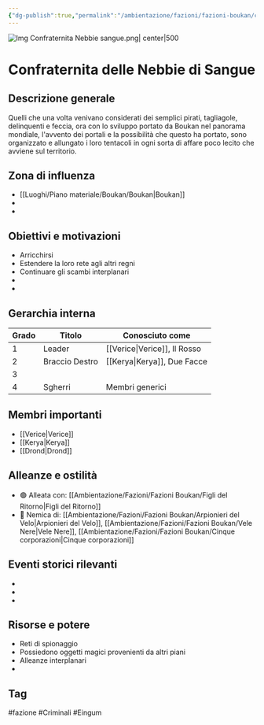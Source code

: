 ```yaml
---
{"dg-publish":true,"permalink":"/ambientazione/fazioni/fazioni-boukan/confraternita-delle-nebbie-di-sangue/","tags":["fazione"]}
---
```


![Img Confraternita Nebbie sangue.png| center|500](/img/user/Immagini/Img%20Confraternita%20Nebbie%20sangue.png)
# Confraternita delle Nebbie di Sangue

## Descrizione generale
Quelli che una volta venivano considerati dei semplici pirati, tagliagole, delinquenti e feccia, ora con lo sviluppo portato da Boukan nel panorama mondiale, l'avvento dei portali e la possibilità che questo ha portato, sono organizzato e allungato i loro tentacoli in ogni sorta di affare poco lecito che avviene sul territorio.

## Zona di influenza
- [[Luoghi/Piano materiale/Boukan/Boukan\|Boukan]]
- 
- 

## Obiettivi e motivazioni
- Arricchirsi
- Estendere la loro rete agli altri regni
- Continuare gli scambi interplanari
- 
- 

##  Gerarchia interna
| Grado | Titolo         | Conosciuto come      |
| ----- | -------------- | -------------------- |
| 1     | Leader         | [[Verice\|Verice]], Il Rosso |
| 2     | Braccio Destro | [[Kerya\|Kerya]], Due Facce |
| 3     |                |                      |
| 4     | Sgherri        | Membri generici      |


## Membri importanti
- [[Verice\|Verice]]
- [[Kerya\|Kerya]]
- [[Drond\|Drond]]

##  Alleanze e ostilità
- 🟢 Alleata con: [[Ambientazione/Fazioni/Fazioni Boukan/Figli del Ritorno\|Figli del Ritorno]]
- 🔴 Nemica di: [[Ambientazione/Fazioni/Fazioni Boukan/Arpionieri del Velo\|Arpionieri del Velo]], [[Ambientazione/Fazioni/Fazioni Boukan/Vele Nere\|Vele Nere]], [[Ambientazione/Fazioni/Fazioni Boukan/Cinque corporazioni\|Cinque corporazioni]]

## Eventi storici rilevanti
- 
- 
- 

## Risorse e potere
- Reti di spionaggio
- Possiedono oggetti magici provenienti da altri piani
- Alleanze interplanari
-  

##  Tag
#fazione #Criminali #Eingum
